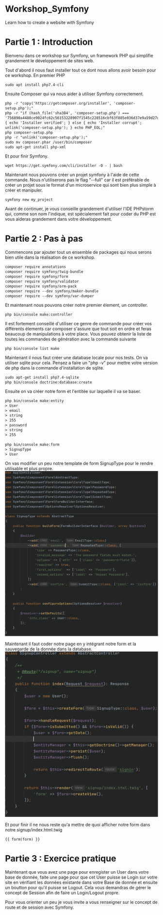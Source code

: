 # Workshop_Symfony
Learn how to create a website with Symfony

# Partie 1 : Introduction
Bienvenu dans ce workshop sur Symfony, un framework PHP qui simplifie grandement le développement de sites web.

Tout d'abord il nous faut installer tout ce dont nous allons avoir besoin pour ce workshop.
En premier PHP
```
sudo apt install php7.4-cli
```
Ensuite Composer qui va nous aider à utiliser Symfony correctement.
```
php -r "copy('https://getcomposer.org/installer', 'composer-setup.php');"
php -r "if (hash_file('sha384', 'composer-setup.php') === '756890a4488ce9024fc62c56153228907f1545c228516cbf63f885e036d37e9a59d27d63f46af1d4d07ee0f76181c7d3') { echo 'Installer verified'; } else { echo 'Installer corrupt'; unlink('composer-setup.php'); } echo PHP_EOL;"
php composer-setup.php
php -r "unlink('composer-setup.php');"
sudo mv composer.phar /user/bin/composer
sudo apt-get install php-xml
```

Et pour finir Symfony.
```
wget https://get.symfony.com/cli/installer -O - | bash
```
Maintenant nous pouvons créer un projet symfony à l'aide de cette commande. Nous n'utiliserons pas le flag "--full" car il est préférable de créer un projet sous le format d'un microservice qui sont bien plus simple à créer et manipuler.
```
symfony new my_project
```
Avant de continuer, je vous conseille grandement d'utiliser l'IDE PHPstorm qui, comme son nom l'indique, est spécialement fait pour coder du PHP est vous aideras grandement dans votre développement.

# Partie 2 : Pas à pas

Commencons par ajouter tout un ensemble de packages qui nous serons bien utile dans la réalisation de ce workshop.
```
composer require annotations
composer require symfony/twig-bundle
composer require symfony/form
composer require symfony/validator
composer require symfony/orm-pack
composer require --dev symfony/maker-bundle
composer require --dev symfony/var-dumper
```

Et maintenant nous pouvons créer notre premier élement, un controller.
```
php bin/console make:controller
```

Il est fortement conseillé d'utiliser ce genre de commande pour créer vos différents élements car composer s'assure que tout soit en ordre et feras beaucoup de manipulations à votre place.
Vous pouvez obtenir la liste de toutes les commandes de génération avec la commande suivante
```
php bin/console list make
```

Maintenant il nous faut créer une database locale pour nos tests. On va utiliser sqlite pour cela.
Pensez a faire un "php -v" pour mettre votre version de php dans la commande d'installation de sqlite.
```
sudo apt-get install php7.4-sqlite
php bin/console doctrine:database:create
```

Ensuite on va créer notre form et l'entitée sur laquelle il va se baser.
```
php bin/console make:entity
> User
> email
> string
> 255
> password
> string
> 255

php bin/console make:form
> SignupType
> User
```
On vas modifier un peu notre template de form SignupType pour le rendre utilisable et plus propre.\
![](images/image1.png)


Maintenant il faut coder notre page en y intégrant notre form et la sauvegarde de la donnée dans la database.\
![](images/image2.png)

Et pour finir il ne nous reste qu'a mettre de quoi afficher notre form dans notre signup/index.html.twig
```
{{ form(form) }}
```


# Partie 3 : Exercice pratique

Maintenant que vous avez une page pour enregister un User dans votre base de donnée, faite une page pour que cet User puisse se Login sur votre site en vérifiant les données existante dans votre Base de donnée et ensuite un boutton pour qu'il puisse se Logout. Cela vous demandras de gérer le concept de Session afin de faire un Login/Logout propre.

Pour vous orienter un peu je vous invite a vous renseigner sur le concept de route et de session avec Symfony.
